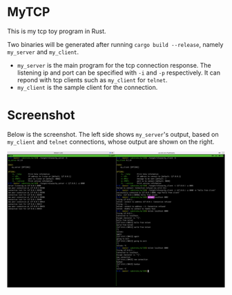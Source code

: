 # MyTCP

This is my tcp toy program in Rust.

Two binaries will be generated after running `cargo build --release`, namely `my_server` and `my_client`.

* `my_server` is the main program for the tcp connection response. The listening ip and port can be specified with `-i` and `-p` respectively. It can repond with tcp clients such as `my_client` for `telnet`.
* `my_client` is the sample client for the connection.


# Screenshot

Below is the screenshot. The left side shows `my_server`'s output, based on `my_client` and `telnet` connections, whose output are shown on the right.

![output](./res/output.png)

